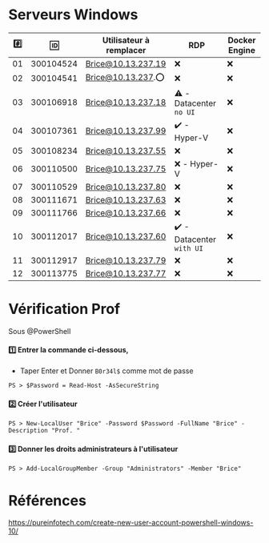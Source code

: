 # Serveurs Windows


|:hash:| :id:      | Utilisateur à remplacer | RDP                 | Docker Engine     | 
|------|-----------|-------------------------|---------------------|-------------------|
| 01   | 300104524 | Brice@10.13.237.19      |:x:                  |:x:                |
| 02   | 300104541 | Brice@10.13.237.:o:     |:x:                  |:x:                |
| 03   | 300106918 | Brice@10.13.237.18      |:warning:          - Datacenter `no UI`  |:x:               |
| 04   | 300107361 | Brice@10.13.237.99      |:heavy_check_mark: - Hyper-V             |:x:               |
| 05   | 300108234 | Brice@10.13.237.55      |:x:                  |:x:                |
| 06   | 300110500 | Brice@10.13.237.75      |:x:                - Hyper-V             |:x:               |
| 07   | 300110529 | Brice@10.13.237.80      |:x:                  |:x:                |
| 08   | 300111671 | Brice@10.13.237.63      |:x:                  |:x:                |
| 09   | 300111766 | Brice@10.13.237.66      |:x:                  |:x:                |
| 10   | 300112017 | Brice@10.13.237.60      |:heavy_check_mark: - Datacenter `with UI`|:x:               |
| 11   | 300112917 | Brice@10.13.237.79      |:x:               |:x:               |
| 12   | 300113775 | Brice@10.13.237.77      |:x:               |:x:               |


# Vérification Prof

Sous @PowerShell

#### :one: Entrer la commande ci-dessous, 

* Taper Enter et Donner `B0r34l$` comme mot de passe

```
PS > $Password = Read-Host -AsSecureString 
```

#### :two: Créer l'utilisateur

```
PS > New-LocalUser "Brice" -Password $Password -FullName "Brice" -Description "Prof. "
```

#### :three: Donner les droits administrateurs à l'utilisateur

```
PS > Add-LocalGroupMember -Group "Administrators" -Member "Brice"
```


# Références

https://pureinfotech.com/create-new-user-account-powershell-windows-10/
